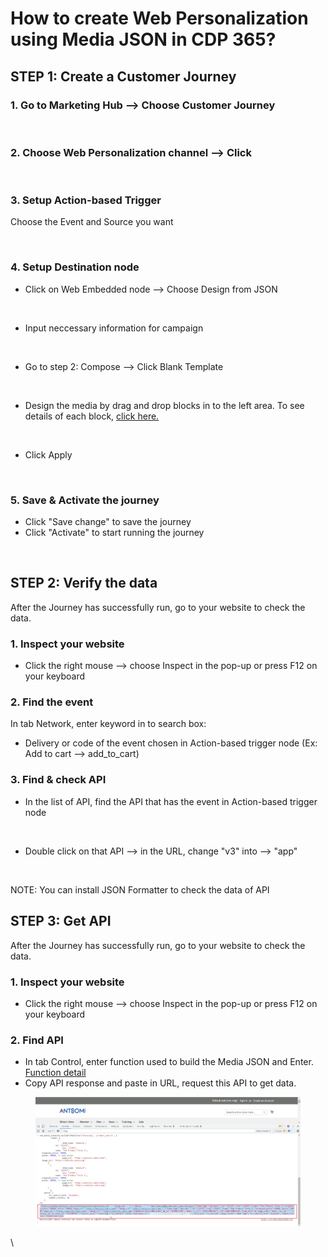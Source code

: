 # How to create Web Personalization using Media JSON in CDP 365?

## STEP 1: Create a Customer Journey

### **1. Go to Marketing Hub --> Choose Customer Journey**

<figure><img src="https://lh3.googleusercontent.com/AKyzsSg8Zed61ggFli3aTSy73xtMNgxQ_-bktNkNSgQF1UTRYuJL2I5J9Z-Bv1zSJLRkp8FnTNeZ017GHaHb80BD3qXOJhKT4gLS__ctjCxYddOHK2n-ljpvkSd7LVaM8n4M-RPnmTkWQo3mi5rXUoM" alt=""><figcaption></figcaption></figure>

### **2. Choose Web Personalization channel --> Click** <img src="https://lh3.googleusercontent.com/d2hhiuCUlbLl5QsP3AjYNiS-veGGRsdkrWkMaFMacnTdh4KYFHueAO0XRVUMqMNDbbbtoAfbDJMdQLSsfGqAADvc9hvfH_HkJ8nyX1HoxOJh52FAJws9_Q1nkL9LNtqnATi5VvtCtc5Fc4Lkecsld8U" alt="" data-size="line">&#x20;

<figure><img src="https://lh5.googleusercontent.com/EH_aAjsaJGGNnh6rfP3iX9zPMzqib6TEIuP4pZjOzef9OW4lfHbFRvQE-io4OrGXhvrmUA6PrGuTtxDh30MdnwbTmG-2llxT2yxHPSo9kvRUJYaSUQPkpaEKTNo055uRBVdoEoAJIKySPvMj8dyjkTk" alt=""><figcaption></figcaption></figure>

### **3. Setup Action-based Trigger**

Choose the Event and Source you want

<figure><img src="https://lh6.googleusercontent.com/gytAlknKvuK97-bIvdhZIbIrnLG5ZDBm8DGCsc4YLmjcx15HpTY97xLmdf56esfyIi7aaTwuuq_XdLqdRqODopWOhty9-yG-k5kGoZ8mW8y-no_btC8Pcj4FP3jLzagCUb35WjUikwWdTmyTDMx41oo" alt=""><figcaption></figcaption></figure>

### **4. Setup Destination node**

* Click on Web Embedded node --> Choose Design from JSON

<figure><img src="https://lh3.googleusercontent.com/lI-NuWMLLNmkVMhToDKueJsdMV8ieK9jjyI061n8zGrywndE3lVSBaAGUcbd1csqA7EjzMBrAXxC3lu_14J5UfjQgGVok3NSWm7bN6JH8vsN-1OJBIttzegTUPXjPnBdhC0RVnI9ocRRcrA28hBFo1g" alt=""><figcaption></figcaption></figure>

* Input neccessary information for campaign

<figure><img src="https://lh6.googleusercontent.com/irhYC8IOlwiYSIgK4G5OuukFtxzVw_zSEP6yvhH9BzlV09XQT6GiPiRMU7Iyae0shne9fidyLFEvMVpXMXXXlvHhG-PIR9_RoS9gHOlXQdXLuB4xk7vNijb0v85plx7OPtQklcBFphlwFmtNAywrZ3k" alt=""><figcaption></figcaption></figure>

* Go to step 2: Compose --> Click Blank Template

<figure><img src="https://lh6.googleusercontent.com/2e-hY7eJs_TXTuU-EKthbDR7aehAjsi4_Xb_To6xBjswhHEpGm_CTXcOMDeMdVmpPm9-arkuPKW0HMda7DUnrwAaP_ikAaGc3Il9umvcjzzMleheDGhffRyhNhufvGEVVbhqaVZJs-vw44oj-HY76OY" alt=""><figcaption></figcaption></figure>

* Design the media by drag and drop blocks in to the left area. To see details of each block, [click here.](../../marketing-hub/customer-journeys/work-with-journey/destination-nodes/web-embedded/design-from-json/setting/blocks-and-settings/)

<figure><img src="https://lh5.googleusercontent.com/pSwrhMIzOTpCGsZ6-zrmwl82Nj40usO59vCUkTTGdgbdaEHKBDWsbR90RBIn7vIu878D3LXXzW8oz6JXbnCQtpW_K1ytAYcgwbzU7ClEyrv9cK3lUaKZzQpfs8dQOUPX5HTqwskXA7-NBwSx7E2Kj28" alt=""><figcaption></figcaption></figure>

* Click Apply

<figure><img src="https://lh6.googleusercontent.com/Gz-P-oLe0HL161CEbwBwrZmPdCrVyRy2vK36mJONNu4wVQrEQ-1IkxS3nOJOnI2jRun1dvIDpApZwdFWIPmoTRg_Mt0VxGGZKeWs-gWQZHu47YVEmKffipm9UmpkhDOI_-FqNtfrXZZIrvLatNz-hds" alt=""><figcaption></figcaption></figure>

### 5. Save & Activate the journey

* Click "Save change" to save the journey
* Click "Activate" to start running the journey

<figure><img src="https://lh5.googleusercontent.com/BCon1DPx5oVUt5fYN6ow4sQVuxvieA_QpDe63KkZYxzKdQomAiviY3xeSz5YZ6Jo_Lu2IBBIwbwfH_1VY0Ln_OaItD_IFLoVBY8gph-TEQjc0cgYuYX_CsD2DFFZRORjzLzKCXqBr_hYolbggQ1J4Ug" alt=""><figcaption></figcaption></figure>

## STEP 2: Verify the data

After the Journey has successfully run, go to your website to check the data.

### **1. Inspect your website**

* Click the right mouse --> choose Inspect in the pop-up or press F12 on your keyboard

### **2. Find the event**

In tab Network, enter keyword in to search box:

* Delivery or code of the event chosen in Action-based trigger node (Ex: Add to cart --> add\_to\_cart)

### 3. Find & check API

* In the list of API, find the API that has the event in Action-based trigger node

<figure><img src="https://lh4.googleusercontent.com/9XWPNizx30S13aZ_cyYyH_gbvbReGPXhLhN6qlZZ9r3bTllwc1DeJy_BlDNsmMgFV4ri7KvCgFuZOFrcso1PhZVirJHxtntdU4EA6JJ6-JeQ7btXFcyB245I9qt5Ji7ouEOb6bsWDB3ByVWfNtiw10Y" alt=""><figcaption></figcaption></figure>

* Double click on that API --> in the URL, change "v3" into  --> "app"

<figure><img src="https://lh6.googleusercontent.com/KaczTui8PI1x4ZqezbEtyoveg0dxD4MmrKA7IXFHXHuKmTDByNyIutniTUqiCAk5AIiDXqLLiNFEOvEYu5ZYeJmkUGz49HUm5e2eVWqvbCd4Z9RfJDJQumw_ibjeXDQrMjPxCgSjOaJyT76mDFwR-NQ" alt=""><figcaption></figcaption></figure>

NOTE: You can install JSON Formatter to check the data of API

## STEP 3: Get API

After the Journey has successfully run, go to your website to check the data.

### **1. Inspect your website**

* Click the right mouse --> choose Inspect in the pop-up or press F12 on your keyboard

### 2. Find API

* In tab Control, enter function used to build the Media JSON and Enter. [Function detail](https://docs.google.com/document/d/1ksejw2Vjwpll69pL0GEjKPaVb2RWv9-itEJyhF6VuDw/edit?usp=sharing)
* Copy API response and paste in URL, request this API to get data.

<figure><img src="../../.gitbook/assets/image (2013).png" alt=""><figcaption></figcaption></figure>

\
